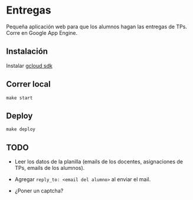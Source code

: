 # Entregas

Pequeña aplicación web para que los alumnos hagan las entregas de TPs.
Corre en Google App Engine.

## Instalación

Instalar [gcloud sdk](https://cloud.google.com/appengine/docs/standard/python/download)

## Correr local

`make start`

## Deploy

`make deploy`

## TODO

* Leer los datos de la planilla (emails de los docentes, asignaciones de TPs,
  emails de los alumnos).

* Agregar `reply_to: <email del alumno>` al enviar el mail.

* ¿Poner un captcha?
